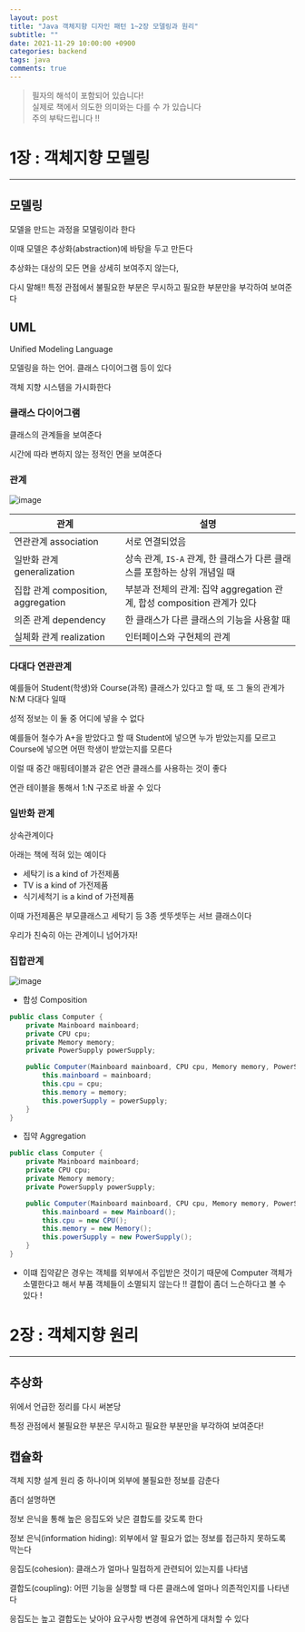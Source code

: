 ```yaml
---
layout: post
title: "Java 객체지향 디자인 패턴 1~2장 모델링과 원리"
subtitle: ""
date: 2021-11-29 10:00:00 +0900
categories: backend
tags: java
comments: true
---
```


> 필자의 해석이 포함되어 있습니다!  
> 실제로 책에서 의도한 의미와는 다를 수 가 있습니다  
> 주의 부탁드립니다 !!

# 1장 : 객체지향 모델링

---

## 모델링

모델을 만드는 과정을 모델링이라 한다

이때 모델은 추상화(abstraction)에 바탕을 두고 만든다

추상화는 대상의 모든 면을 상세히 보여주지 않는다,

다시 말해!! 특정 관점에서 불필요한 부분은 무시하고 필요한 부분만을 부각하여 보여준다

## UML

Unified Modeling Language

모델링을 하는 언어. 클래스 다이어그램 등이 있다

객체 지향 시스템을 가시화한다

### 클래스 다이어그램

클래스의 관계들을 보여준다

시간에 따라 변하지 않는 정적인 면을 보여준다

### 관계

![image](https://user-images.githubusercontent.com/66164361/144228346-5bed9123-c122-4991-a31a-12611e30028e.png)

| 관계                               | 설명                                                                      |
| ---------------------------------- | ------------------------------------------------------------------------- |
| 연관관계 association               | 서로 연결되었음                                                           |
| 일반화 관계 generalization         | 상속 관계, `IS-A` 관계, 한 클래스가 다른 클래스를 포함하는 상위 개념일 때 |
| 집합 관계 composition, aggregation | 부분과 전체의 관계: 집약 aggregation 관계, 합성 composition 관계가 있다   |
| 의존 관계 dependency               | 한 클래스가 다른 클래스의 기능을 사용할 때                                |
| 실체화 관계 realization            | 인터페이스와 구현체의 관계                                                |

### 다대다 연관관계

예를들어 Student(학생)와 Course(과목) 클래스가 있다고 할 때, 또 그 둘의 관계가 N:M 다대다 일때

성적 정보는 이 둘 중 어디에 넣을 수 없다

예를들어 철수가 A+을 받았다고 할 때 Student에 넣으면 누가 받았는지를 모르고 Course에 넣으면 어떤 학생이 받았는지를 모른다

이럴 때 중간 매핑테이블과 같은 연관 클래스를 사용하는 것이 좋다

연관 테이블을 통해서 1:N 구조로 바꿀 수 있다

### 일반화 관계

상속관계이다

아래는 책에 적혀 있는 예이다

- 세탁기 is a kind of 가전제품
- TV is a kind of 가전제품
- 식기세척기 is a kind of 가전제품

이때 가전제품은 부모클래스고 세탁기 등 3종 셋뚜셋뚜는 서브 클래스이다

우리가 친숙히 아는 관계이니 넘어가자!

### 집합관계

![image](https://user-images.githubusercontent.com/66164361/144233799-ea83c4ec-a7e0-4134-8da0-2e8041eb1eed.png)

- 합성 Composition

```java
public class Computer {
	private Mainboard mainboard;
	private CPU cpu;
	private Memory memory;
	private PowerSupply powerSupply;

	public Computer(Mainboard mainboard, CPU cpu, Memory memory, PowerSupply powerSupply) {
		this.mainboard = mainboard;
		this.cpu = cpu;
		this.memory = memory;
		this.powerSupply = powerSupply;
	}
}
```

- 집약 Aggregation

```java
public class Computer {
	private Mainboard mainboard;
	private CPU cpu;
	private Memory memory;
	private PowerSupply powerSupply;

	public Computer(Mainboard mainboard, CPU cpu, Memory memory, PowerSupply powerSupply) {
		this.mainboard = new Mainboard();
		this.cpu = new CPU();
		this.memory = new Memory();
		this.powerSupply = new PowerSupply();
	}
}
```

- 이떄 집약같은 경우는 객체를 외부에서 주입받은 것이기 때문에
  Computer 객체가 소멸한다고 해서 부품 객체들이 소멸되지 않는다 !!
  결합이 좀더 느슨하다고 볼 수 있다 !

# 2장 : 객체지향 원리

---

## 추상화

위에서 언급한 정리를 다시 써본당

특정 관점에서 불필요한 부분은 무시하고 필요한 부분만을 부각하여 보여준다!

## 캡슐화

객체 지향 설계 원리 중 하나이며 외부에 불필요한 정보를 감춘다

좀더 설명하면

정보 은닉을 통해 높은 응집도와 낮은 결합도를 갖도록 한다

정보 은닉(information hiding): 외부에서 알 필요가 없는 정보를 접근하지 못하도록 막는다

응집도(cohesion): 클래스가 얼마나 밀접하게 관련되어 있는지를 나타냄

결합도(coupling): 어떤 기능을 실행할 때 다른 클래스에 얼마나 의존적인지를 나타낸다

응집도는 높고 결합도는 낮아야 요구사항 변경에 유연하게 대처할 수 있다

